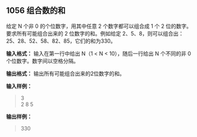 ﻿## 1056 组合数的和
给定 N 个非 0 的个位数字，用其中任意 2 个数字都可以组合成 1 个 2 位的数字。要求所有可能组合出来的 2 位数字的和。例如给定 2、5、8，则可以组合出：25、28、52、58、82、85，它们的和为330。

**输入格式：**
输入在第一行中给出 N（1 < N < 10），随后一行给出 N 个不同的非 0 个位数字。数字间以空格分隔。

**输出格式：**
输出所有可能组合出来的2位数字的和。

**输入样例：**
>3  
2 8 5  

**输出样例：**
>330  